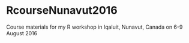 # RcourseNunavut2016
Course materials for my R workshop in Iqaluit, Nunavut, Canada on 6-9 August 2016
